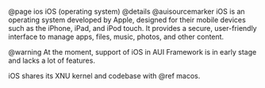 @page ios iOS (operating system)
@details
@auisourcemarker
iOS is an operating system developed by Apple, designed for their mobile devices such as the iPhone, iPad, and iPod
touch. It provides a secure, user-friendly interface to manage apps, files, music, photos, and other content.

@warning
At the moment, support of iOS in AUI Framework is in early stage and lacks a lot of features.

iOS shares its XNU kernel and codebase with @ref macos.
